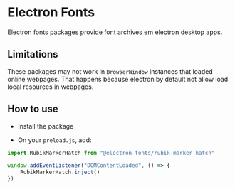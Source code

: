 # Electron Fonts

Electron fonts packages provide font archives em electron desktop apps.

## Limitations

These packages may not work in `BrowserWindow` instances that loaded online webpages. That happens because electron by default not allow load local resources in webpages.

## How to use

* Install the package

* On your `preload.js`, add:

```ts
import RubikMarkerHatch from "@electron-fonts/rubik-marker-hatch"

window.addEventListener("DOMContentLoaded", () => {
    RubikMarkerHatch.inject()
})
```